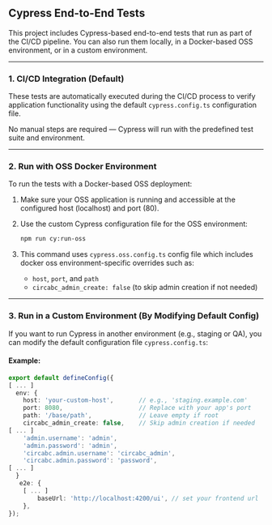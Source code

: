 
## Cypress End-to-End Tests

This project includes Cypress-based end-to-end tests that run as part of the CI/CD pipeline. You can also run them locally, in a Docker-based OSS environment, or in a custom environment.

---

### 1. CI/CD Integration (Default)

These tests are automatically executed during the CI/CD process to verify application functionality using the default `cypress.config.ts` configuration file.

No manual steps are required — Cypress will run with the predefined test suite and environment.

---

### 2. Run with OSS Docker Environment

To run the tests with a Docker-based OSS deployment:

1. Make sure your OSS application is running and accessible at the configured host (localhost) and port (80). 

2. Use the custom Cypress configuration file for the OSS environment:

     ```bash
     npm run cy:run-oss
     ```

3. This command uses `cypress.oss.config.ts` config file which includes docker oss environment-specific overrides such as:

   * `host`, `port`, and `path`
   * `circabc_admin_create: false` (to skip admin creation if not needed)

---

### 3. Run in a Custom Environment (By Modifying Default Config)

If you want to run Cypress in another environment (e.g., staging or QA), you can modify the default configuration file `cypress.config.ts`:

#### Example:

```ts
export default defineConfig({
[ ... ]
  env: {
    host: 'your-custom-host',       // e.g., 'staging.example.com'
    port: 8080,                     // Replace with your app's port
    path: '/base/path',             // Leave empty if root
    circabc_admin_create: false,    // Skip admin creation if needed
[ ... ]
    'admin.username': 'admin',
    'admin.password': 'admin',
    'circabc.admin.username': 'circabc_admin',
    'circabc.admin.password': 'password',
[ ... ]
  }
   e2e: {
    [ ... ] 
        baseUrl: 'http://localhost:4200/ui', // set your frontend url
    },
});
   
```

